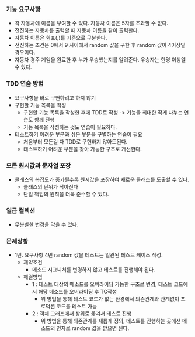 ### 기능 요구사항
- 각 자동차에 이름을 부여할 수 있다. 자동차 이름은 5자를 초과할 수 없다.
- 전진하는 자동차를 출력할 때 자동차 이름을 같이 출력한다.
- 자동차 이름은 쉼표(,)를 기준으로 구분한다.
- 전진하는 조건은 0에서 9 사이에서 random 값을 구한 후 random 값이 4이상일 경우이다.
- 자동차 경주 게임을 완료한 후 누가 우승했는지를 알려준다. 우승자는 한명 이상일 수 있다.

### TDD 연습 방법
- 요구사항을 바로 구현하려고 하지 않기
- 구현할 기능 목록을 작성
  - 구현할 기능 목록을 작성한 후에 TDD로 작성 -> 기능을 최대한 작게 나누는 연습도 함께 진행
  - 기능 목록을 작성하는 것도 연습이 필요하다.
- 테스트하기 어려운 부분과 쉬운 부분을 구별하는 연습이 필요
  - 처음부터 모든걸 다 TDD로 구현하지 않아도된다.
  - 테스트하기 어려운 부분을 찾아 가능한 구조로 개선한다.

### 모든 원시값과 문자열 포장
- 클래스의 복잡도가 증가될수록 원시값을 포장하여 새로운 클래스를 도출할 수 있다.
  - 클래스의 단위가 작아진다
  - 단일 책임의 원칙을 더욱 준수할 수 있다.

### 일급 컬렉션
- 무분별한 변경을 막을 수 있다.

### 문제상황
- 1번. 요구사항 4번 random 값을 테스트는 일관된 테스트 케이스 작성.
  - 제약조건 
    - 메소드 시그니처를 변경하지 않고 테스트를 진행해야 된다.
  - 해결방법 
    - 1 : 테스트 대상의 메소드를 오버라이딩 가능한 구조로 변경, 테스트 코드에서 해당 메소드를 오버라이딩 후 TC작성
      - 위 방법을 통해 테스트 코드가 없는 환경에서 의존관계와 관계없이 프로덕션 코드를 테스트 가능
    - 2 : 객체 그래프에서 상위로 옮겨서 테스트 진행
      - 위 방법을 통해 의존관계를 새롭게 정의, 테스트를 진행하는 곳에선 메소드의 인자로 random 값을 받으면 된다.